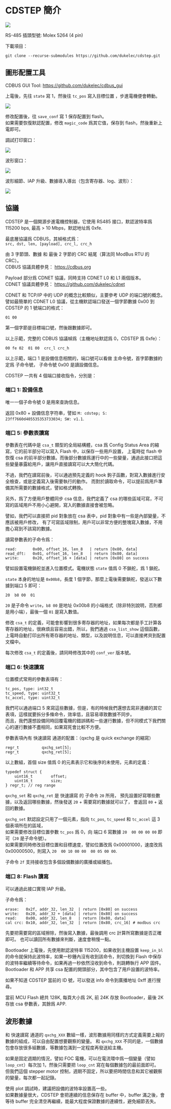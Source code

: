 CDSTEP 簡介
=======================================

<img src="doc/cdstep_v4.jpg">

RS-485 插頭型號: Molex 5264 (4 pin)

下載項目：
```
git clone --recurse-submodules https://github.com/dukelec/cdstep.git
```

## 圖形配置工具

CDBUS GUI Tool: https://github.com/dukelec/cdbus_gui

上電後，先往 `state` 寫 1，然後往 `tc_pos` 寫入目標位置 ，步進電機便會轉動。

<img src="doc/cdbus_gui.png">

修改配置後，往 `save_conf` 寫 1 保存配置到 flash。  
如果需要恢復默認配置，修改 `magic_code` 爲其它值，保存到 flash，然後重新上電即可。

調試打印窗口：

<img src="doc/csa_list_show.png">

波形窗口：

<img src="doc/plot.png">

波形細節、IAP 升級、數據導入導出（包含寄存器、log、波形）：

<img src="doc/iap_export.png">



## 協議

CDSTEP 是一個開源步進電機控制器，它使用 RS485 接口，默認波特率爲 115200 bps, 最高 > 10 Mbps，默認地址爲 0xfe.

最底層協議爲 CDBUS，其幀格式爲：  
`src, dst, len, [payload], crc_l, crc_h`

由 3 字節頭、數據 和 最後 2 字節的 CRC 結尾（算法同 ModBus RTU 的 CRC）。  
CDBUS 協議具體參見： https://cdbus.org

Payload 部分爲 CDNET 協議，同時支持 CDNET L0 和 L1 兩個版本。  
CDNET 協議具體參見： https://github.com/dukelec/cdnet


CDNET 和 TCP/IP 中的 UDP 的概念比較類似，主要參考 UDP 的端口號的概念。  
譬如最簡單的 CDNET L0 協議，從主機默認端口發送一個字節數據 0x00 到 CDSTEP 的 1 號端口的格式：

`01 00`

第一個字節是目標端口號，然後跟數據即可。

以上示範，完整的 CDBUS 協議幀爲（主機地址默認爲 0，CDSTEP 爲 0xfe）：

```
00 fe 02  01 00  crc_l crc_h
```

以上示範，端口 1 是設備信息相關的，端口號可以看做 主命令號，首字節數據約定爲 子命令號，
子命令號 0x00 是讀設備信息。

CDSTEP 一共有 4 個端口接收指令，分別是：

### 端口 1: 設備信息

唯一一個子命令號 0 是用來查詢信息。

返回 0x80 + 設備信息字符串，譬如 `M: cdstep; S: 23ff7660d405535353733034; SW: v1.1`.

### 端口 5: 參數表讀寫

參數表在代碼中是 `csa_t` 類型的全局結構體，csa 爲 Config Status Area 的縮寫，它的前半部分可以寫入 Flash 中，以保存一些用戶設置，
上電時從 flash 中恢復 csa 的前半部分數據。而後部分數據爲運行中的一些變量，通過此接口把這些變量暴露給用戶，讓用戶直接讀寫可以大大簡化代碼。

不過，我們在讀寫前後，可以通過預先定義的 hook 鉤子函數，對寫入數據進行安全檢查，或是定義寫入後需要執行的動作。
而對於讀取命令，可以提前爲用戶準備其所需要的數據格式，譬如格式轉換。

另外，爲了方便用戶整體同步 csa 信息，我們定義了 csa 的哪些區域可寫，不可寫的區域用戶不用小心避開，寫入的數據直接會被忽略。

譬如，我們可以直接把 pid 對象放在 csa 表中，pid 對象中有一些是內部變量，不應該被用戶修改，
有了可寫區域限制，用戶可以非常方便的整塊寫入數據，不用擔心寫到不該寫的數據。

讀寫參數表的子命令爲：

```
read:       0x00, offset_16, len_8   | return [0x80, data]
read_dft:   0x01, offset_16, len_8   | return [0x80, data]
write:      0x20, offset_16 + [data] | return [0x80] on success
```

譬如設置電機鎖舵並進入位置模式。電機狀態 `state` 值爲 0 不鎖舵，爲 1 鎖舵。

`state` 本身的地址是 `0x00b8`，長度 1 個字節，那麼上電後需要鎖舵，發送以下數據到端口 5 即可：
```
20  b8 00  01
```
`20` 是子命令 `write`，`b8 00` 是地址 0x00b8 的小端格式（除非特別說明，否則都是用小端），最後一個 `01` 是寫入數值。

修改 `csa_t` 的定義，可能會影響到很多寄存器的地址，如果每次都是手工計算各寄存器的地址，很麻煩且容易出錯，所以，我們通過 `csa_list_show` 這個函數，
上電時自動打印出所有寄存器的地址、類型，以及說明信息，可以直接拷貝到配置文檔中。

每次修改 `csa_t` 的定義後，請同時修改其中的 `conf_ver` 版本號。


### 端口 6: 快速讀寫

位置模式常用的參數表項有：
```
tc_pos, type: int32_t
tc_speed, type: uint32_t
tc_accel, type: uint32_t
```

我們可以通過端口 5 來寫這些數據，但是，有的時候我們還想去寫非連續的其它 表項，這樣就要拆分多條命令，效率低，且容易導致數據不同步。  
而且，我們還想設備同時回覆電機的錯誤碼和一些運行數據，但不同模式下我們關心的運行數據不盡相同，如果寫死會比較不方便。

參數表項內有 快速讀寫 通道的配置：（qxchg 是 quick exchange 的縮寫）

```
regr_t          qxchg_set[5];
regr_t          qxchg_ret[5];
```
以上數組，首個 size 值爲 0 的元素表示它和後序的未使用，元素的定義：
```
typedef struct {
    uint16_t        offset;
    uint16_t        size;
} regr_t; // reg range
```

`qxchg_set` 和 `qxchg_ret` 是 快速讀寫 的 子命令 `20` 所用，
預先設置好寫哪些數據，以及返回哪些數據，然後發送 `20` + 需要寫的數據就可以了，
會返回 `80` + 返回的數據。

`qxchg_set` 默認設定只用了一個元素，指向 `tc_pos`, `tc_speed` 和 `tc_accel` 這 3 個表項所在的區域，  
如果需要修改目標位置參數 `tc_pos` 爲 0，向 端口 6 寫數據 `20  00 00 00 00` 即可（`20` 是子命令號）。  
如果需要同時修改目標位置和目標速度，譬如位置改爲 0x00001000，速度改爲 0x00000500，則寫入 `20  00 10 00 00  00 05 00 00`.

子命令 `2f` 支持接收包含多個設備數據的廣播或組播包。


### 端口 8: Flash 讀寫

可以通過此接口實現 IAP 升級。

子命令爲：

```
erase:   0x2f, addr_32, len_32  | return [0x80] on success
write:   0x20, addr_32 + [data] | return [0x80] on success
read:    0x00, addr_32, len_8   | return [0x80, data]
cal crc: 0x10, addr_32, len_32  | return [0x80, crc_16] # modbus crc
```

先要把需要寫的區域擦除，然後寫入數據，最後調用 crc 計算所寫數據是否正確即可。
也可以讀回所有數據來判斷，速度會稍慢一點。

Bootloader 上電後，先使用默認波特率 115200，如果收到主機設置 `keep_in_bl` 的命令就保持此波特率，如果一秒鍾內沒有收到該命令，則切換到 Flash 中保存的波特率繼續等待命令，如果再過一秒依然沒收到命令，則跳轉執行 APP 固件。Bootloader 和 APP 共享 csa 配置的開頭部分，其中包含了用戶設置的波特率。

如果不知道 CDSTEP 當前的 ID 號，可以發送 info 命令到廣播地址 0xff 進行搜尋。

當前 MCU Flash 總共 128K, 每頁大小爲 2K, 前 24K 存放 Bootloader，最後 2K 存放 csa 參數表，其餘爲 APP.


## 波形數據

和 快速讀寫 通道的 `qxchg_XXX` 數組一樣，波形數據用同樣的方式定義需要上報的數據的組成，可以自由配置想要觀察的變量。
和 `qxchg_XXX` 不同的是，一個數據包會存放很多組數據，等數據包滿到一定程度再發送給主機。

如果是固定週期的情況，譬如 FOC 電機，可以在電流環中爲一個變量（譬如 `loop_cnt`）每次加 1，然後只需要把 `loop_cnt` 寫在每個數據包的最前面即可。  
但我們這個 stepper motor 控制，週期不固定，所以要把時間信息和其它被觀察的變量，每次都一起記錄。

使用 plot 調試時，建議把設備的波特率設置高一些。  
如果數據量很大，CDSTEP 會把連續的信息保存在 buffer 中，buffer 滿之後，會等待 buffer 完全清空再繼續，能最大程度保證數據的連續性，避免細節丟失。

